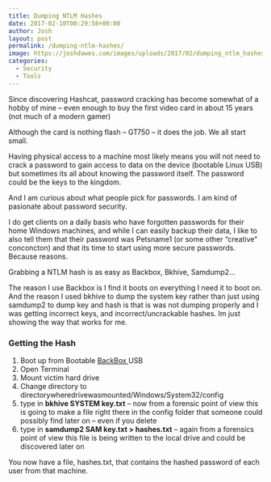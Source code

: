```yaml
---
title: Dumping NTLM Hashes
date: 2017-02-10T00:29:58+00:00
author: Josh
layout: post
permalink: /dumping-ntlm-hashes/
image: https://joshdawes.com/images/uploads/2017/02/dumping_ntlm_hashes.jpg
categories:
  - Security
  - Tools
---
```

Since discovering Hashcat, password cracking has become somewhat of a hobby of mine – even enough to buy the first video card in about 15 years (not much of a modern gamer)

Although the card is nothing flash – GT750 – it does the job. We all start small.

Having physical access to a machine most likely means you will not need to crack a password to gain access to data on the device (bootable Linux USB) but sometimes its all about knowing the password itself. The password could be the keys to the kingdom.

And I am curious about what people pick for passwords. I am kind of pasionate about password security.

I do get clients on a daily basis who have forgotten passwords for their home Windows machines, and while I can easily backup their data, I like to also tell them that their password was Petsname1 (or some other “creative” conconcton) and that its time to start using more secure passwords. Because reasons.

Grabbing a NTLM hash is as easy as&nbsp;Backbox, Bkhive, Samdump2…

The reason I use Backbox is I find it boots on everything I need it to boot on. And the reason I used bkhive to dump the system key rather than just using samdump2 to dump key and hash is that is was not dumping properly and I was getting incorrect keys, and incorrect/uncrackable hashes. Im just showing the way that works for me.

### Getting the Hash

  1. Boot up from Bootable&nbsp;<a href="https://backbox.org/" target="_blank" rel="noreferrer noopener">BackBox&nbsp;</a>USB
  2. Open Terminal
  3. Mount victim hard drive
  4. Change directory to directorywheredrivewasmounted/Windows/System32/config
  5. type in&nbsp;**bkhive SYSTEM key.txt**&nbsp;– now from a forensic point of view this is going to make a file right there in the config folder that someone could possibly find later on – even if you delete
  6. type in&nbsp;**samdump2 SAM key.txt > hashes.txt**&nbsp;– again from a forensics point of view this file is being written to the local drive and could be discovered later on

You now have a file, hashes.txt, that contains the hashed password of each user from that machine.
